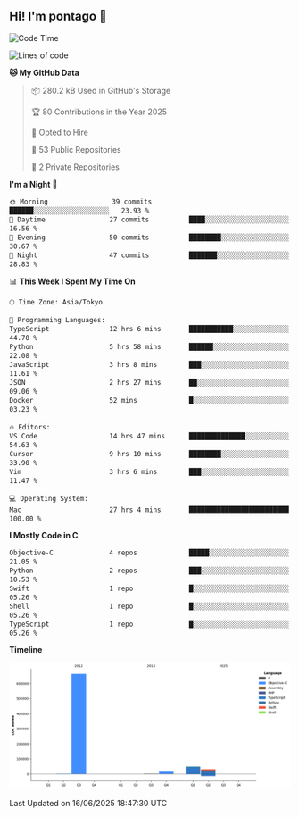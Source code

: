 ## Hi! I'm pontago 👋

<!--START_SECTION:waka-->
![Code Time](http://img.shields.io/badge/Code%20Time-347%20hrs%2037%20mins-blue)

![Lines of code](https://img.shields.io/badge/From%20Hello%20World%20I%27ve%20Written-762.1%20thousand%20lines%20of%20code-blue)

**🐱 My GitHub Data** 

> 📦 280.2 kB Used in GitHub's Storage 
 > 
> 🏆 80 Contributions in the Year 2025
 > 
> 💼 Opted to Hire
 > 
> 📜 53 Public Repositories 
 > 
> 🔑 2 Private Repositories 
 > 
**I'm a Night 🦉** 

```text
🌞 Morning                39 commits          ██████░░░░░░░░░░░░░░░░░░░   23.93 % 
🌆 Daytime                27 commits          ████░░░░░░░░░░░░░░░░░░░░░   16.56 % 
🌃 Evening                50 commits          ████████░░░░░░░░░░░░░░░░░   30.67 % 
🌙 Night                  47 commits          ███████░░░░░░░░░░░░░░░░░░   28.83 % 
```


📊 **This Week I Spent My Time On** 

```text
🕑︎ Time Zone: Asia/Tokyo

💬 Programming Languages: 
TypeScript               12 hrs 6 mins       ███████████░░░░░░░░░░░░░░   44.70 % 
Python                   5 hrs 58 mins       ██████░░░░░░░░░░░░░░░░░░░   22.08 % 
JavaScript               3 hrs 8 mins        ███░░░░░░░░░░░░░░░░░░░░░░   11.61 % 
JSON                     2 hrs 27 mins       ██░░░░░░░░░░░░░░░░░░░░░░░   09.06 % 
Docker                   52 mins             █░░░░░░░░░░░░░░░░░░░░░░░░   03.23 % 

🔥 Editors: 
VS Code                  14 hrs 47 mins      ██████████████░░░░░░░░░░░   54.63 % 
Cursor                   9 hrs 10 mins       ████████░░░░░░░░░░░░░░░░░   33.90 % 
Vim                      3 hrs 6 mins        ███░░░░░░░░░░░░░░░░░░░░░░   11.47 % 

💻 Operating System: 
Mac                      27 hrs 4 mins       █████████████████████████   100.00 % 
```

**I Mostly Code in C** 

```text
Objective-C              4 repos             █████░░░░░░░░░░░░░░░░░░░░   21.05 % 
Python                   2 repos             ███░░░░░░░░░░░░░░░░░░░░░░   10.53 % 
Swift                    1 repo              █░░░░░░░░░░░░░░░░░░░░░░░░   05.26 % 
Shell                    1 repo              █░░░░░░░░░░░░░░░░░░░░░░░░   05.26 % 
TypeScript               1 repo              █░░░░░░░░░░░░░░░░░░░░░░░░   05.26 % 
```



**Timeline**

![Lines of Code chart](https://raw.githubusercontent.com/pontago/pontago/main/assets/bar_graph.png)


 Last Updated on 16/06/2025 18:47:30 UTC
<!--END_SECTION:waka-->
